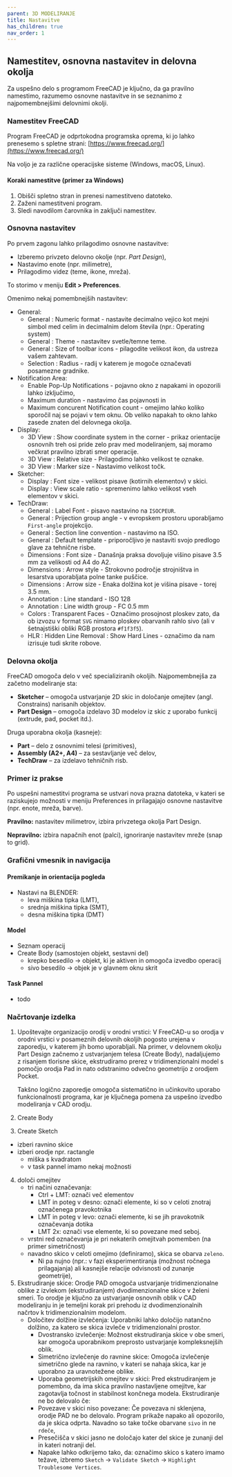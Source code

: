 ```yaml
---
parent: 3D MODELIRANJE
title: Nastavitve
has_children: true
nav_order: 1
---
```


## Namestitev, osnovna nastavitev in delovna okolja

Za uspešno delo s programom FreeCAD je ključno, da ga pravilno namestimo, razumemo osnovne nastavitve in se seznanimo z najpomembnejšimi delovnimi okolji.

### Namestitev FreeCAD

Program FreeCAD je odprtokodna programska oprema, ki jo lahko prenesemo s spletne strani: [https://www.freecad.org/](https://www.freecad.org/)

Na voljo je za različne operacijske sisteme (Windows, macOS, Linux).

#### Koraki namestitve (primer za Windows)

1. Obišči spletno stran in prenesi namestitveno datoteko.
2. Zaženi namestitveni program.
3. Sledi navodilom čarovnika in zaključi namestitev.

### Osnovna nastavitev

Po prvem zagonu lahko prilagodimo osnovne nastavitve:

- Izberemo privzeto delovno okolje (npr. *Part Design*),
- Nastavimo enote (npr. milimetre),
- Prilagodimo videz (teme, ikone, mreža).

To storimo v meniju **Edit > Preferences**.

Omenimo nekaj pomembnejših nastavitev:

- General:
    * General : Numeric format - nastavite decimalno vejico kot mejni simbol med celim in decimalnim delom števila (npr.: Operating system)
    * General : Theme - nastavitev svetle/temne teme.
    * General : Size of toolbar icons - pilagodite velikost ikon, da ustreza vašem zahtevam.
    * Selection : Radius - radij v katerem je mogoče označevati posamezne gradnike.
- Notification Area:
    * Enable Pop-Up Notifications - pojavno okno z napakami in opozorili lahko izključimo,
    * Maximum duration - nastavimo čas pojavnosti in
    * Maximum concurent Notification count - omejimo lahko koliko sporočil naj se pojavi v tem oknu. Ob veliko napakah to okno lahko zasede znaten del delovnega okolja.
- Display:
    * 3D View : Show coordinate system in the corner - prikaz orientacije osnovnih treh osi pride zelo prav med modeliranjem, saj moramo večkrat pravilno izbrati smer operacije.
    * 3D View : Relative size - Prilagodimo lahko velikost te oznake.
    * 3D View : Marker size - Nastavimo velikost točk.
- Sketcher:
    * Display : Font size - velikost pisave (kotirnih elementov) v skici.
    * Display : View scale ratio - spremenimo lahko velikost vseh elementov v skici.
- TechDraw:
    * General : Label Font - pisavo nastavino na `ISOCPEUR`.
    * General : Prijection group angle - v evropskem prostoru uporabljamo `First-angle` projekcijo.
    * General : Section line convention - nastavimo na ISO.
    * General : Default template - priporočljivo je nastaviti svojo predlogo glave za tehnične risbe.
    * Dimensions : Font size - Današnja praksa dovoljuje višino pisave 3.5 mm za velikosti od A4 do A2.
    * Dimensions : Arrow style - Strokovno področje strojništva in lesarstva uporabljata polne tanke puščice.
    * Dimensions : Arrow size - Enaka dolžina kot je višina pisave - torej 3.5 mm.
    * Annotation : Line standard - ISO 128
    * Annotation : Line width group - FC 0.5 mm
    * Colors : Transparent Faces - Označimo prosojnost ploskev zato, da ob izvozu v format `SVG` nimamo ploskev obarvanih rahlo sivo (ali v šetnajstiški obliki RGB prostora `#f1f3f5`).
    * HLR : Hidden Line Removal : Show Hard Lines - označimo da nam izrisuje tudi skrite robove.

### Delovna okolja

FreeCAD omogoča delo v več specializiranih okoljih. Najpomembnejša za začetno modeliranje sta:

- **Sketcher** – omogoča ustvarjanje 2D skic in določanje omejitev (angl. Constrains) narisanih objektov.
- **Part Design** – omogoča izdelavo 3D modelov iz skic z uporabo funkcij (extrude, pad, pocket itd.).

Druga uporabna okolja (kasneje):

- **Part** – delo z osnovnimi telesi (primitives),
- **Assembly (A2+, A4)** – za sestavljanje več delov,
- **TechDraw** – za izdelavo tehničnih risb.

### Primer iz prakse

Po uspešni namestitvi programa se ustvari nova prazna datoteka, v kateri se raziskujejo možnosti v meniju Preferences in prilagajajo osnovne nastavitve (npr. enote, mreža, barve).

**Pravilno:** nastavitev milimetrov, izbira privzetega okolja Part Design.

**Nepravilno:** izbira napačnih enot (palci), ignoriranje nastavitev mreže (snap to grid).

### Grafični vmesnik in navigacija

#### Premikanje in orientacija pogleda

- Nastavi na BLENDER:
  - leva miškina tipka (LMT),
  - srednja miškina tipka (SMT), 
  - desna miškina tipka (DMT)

#### Model

- Seznam operacij
- Create Body (samostojen objekt, sestavni del)
  - krepko besedilo -> objekt, ki je aktiven in omogoča izvedbo operacij
  - sivo besedilo -> objek je v glavnem oknu skrit

#### Task Pannel

- todo

### Načrtovanje izdelka

1. Upoštevajte organizacijo orodij v orodni vrstici: V FreeCAD-u so orodja v orodni vrstici v posameznih delovnih okoljih pogosto urejena v zaporedju, v katerem jih bomo uporabljali. Na primer, v delovnem okolju Part Design začnemo z ustvarjanjem telesa (Create Body), nadaljujemo z risanjem tlorisne skice, ekstrudiramo prerez v tridimenzionalni model s pomočjo orodja Pad in nato odstranimo odvečno geometrijo z orodjem Pocket.

    Takšno logično zaporedje omogoča sistematično in učinkovito uporabo funkcionalnosti programa, kar je ključnega pomena za uspešno izvedbo modeliranja v CAD orodju.

2. Create Body
3. Create Sketch
  - izberi ravnino skice
  - izberi orodje npr. ractangle
    - miška s kvadratom
    - v task pannel imamo nekaj možnosti
4. določi omejitev
   - tri načini označevanja:
     - Ctrl + LMT: označi več elementov
     - LMT in poteg v desno: označi elemente, ki so v celoti znotraj označenega pravokotnika
     - LMT in poteg v levo: označi elemente, ki se jih pravokotnik označevanja dotika
     - LMT 2x: označi vse elemente, ki so povezane med seboj.
   - vrstni red označevanja je pri nekaterih omejitvah pomemben (na primer simetričnost)
   - navadno skico v celoti omejimo (definiramo), skica se obarva `zeleno`.
     - Ni pa nujno (npr.: v fazi eksperimentiranja (možnost ročnega prilagajanja) ali kasnejše relacije odvisnosti od zunanje geometrije),
4. Ekstrudiranje skice: Orodje PAD omogoča ustvarjanje tridimenzionalne oblike z izvlekom (ekstrudiranjem) dvodimenzionalne skice v želeni smeri. To orodje je ključno za ustvarjanje osnovnih oblik v CAD modeliranju in je temeljni korak pri prehodu iz dvodimenzionalnih načrtov k tridimenzionalnim modelom.
   - Določitev dolžine izvlečenja: Uporabniki lahko določijo natančno dolžino, za katero se skica izvleče v tridimenzionalni prostor.
     - Dvostransko izvlečenje: Možnost ekstrudiranja skice v obe smeri, kar omogoča uporabnikom preprosto ustvarjanje kompleksnejših oblik.
     - Simetrično izvlečenje do ravnine skice: Omogoča izvlečenje simetrično glede na ravnino, v kateri se nahaja skica, kar je uporabno za uravnotežene oblike.
     - Uporaba geometrijskih omejitev v skici: Pred ekstrudiranjem je pomembno, da ima skica pravilno nastavljene omejitve, kar zagotavlja točnost in stabilnost končnega modela. Ekstrudiranje ne bo delovalo če:
     - Povezave v skici niso povezane: Če povezava ni sklenjena, orodje PAD ne bo delovalo. Program prikaže napako ali opozorilo, da je skica odprta. Navadno so take točke obarvane `sivo` in  ne `rdeče`,
     - Presečišča v skici jasno ne določajo kater del skice je zunanji del in kateri notranji del.
     - Napake lahko odkrijemo tako, da: označimo skico s katero imamo težave, izbremo `Sketch` -> `Validate Sketch` -> `Highlight Troublesome Vertices`.

